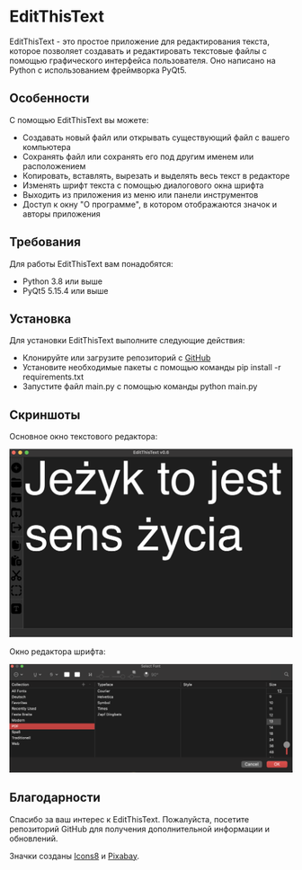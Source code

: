 # EditThisText

EditThisText - это простое приложение для редактирования текста, которое позволяет создавать и редактировать текстовые файлы с помощью графического интерфейса пользователя. Оно написано на Python с использованием фреймворка PyQt5.

## Особенности

С помощью EditThisText вы можете:

- Создавать новый файл или открывать существующий файл с вашего компьютера
- Сохранять файл или сохранять его под другим именем или расположением
- Копировать, вставлять, вырезать и выделять весь текст в редакторе
- Изменять шрифт текста с помощью диалогового окна шрифта
- Выходить из приложения из меню или панели инструментов
- Доступ к окну "О программе", в котором отображаются значок и авторы приложения

## Требования

Для работы EditThisText вам понадобятся:

- Python 3.8 или выше
- PyQt5 5.15.4 или выше

## Установка

Для установки EditThisText выполните следующие действия:

- Клонируйте или загрузите репозиторий с [GitHub](github.com/levs16/ETT)
- Установите необходимые пакеты с помощью команды pip install -r requirements.txt
- Запустите файл main.py с помощью команды python main.py

## Скриншоты

Основное окно текстового редактора:

<img src="https://github.com/levs16/ETT/blob/main/ETT/EditThisText/pres/mainwin.png" alt="Основное окно">

Окно редактора шрифта:

<img src="https://github.com/levs16/ETT/blob/main/ETT/EditThisText/pres/fontchangerwin.png" alt="Окно редактора шрифта">

## Благодарности

Спасибо за ваш интерес к EditThisText. Пожалуйста, посетите репозиторий GitHub для получения дополнительной информации и обновлений.

Значки созданы <a href="icons8.com">Icons8</a> и <a href="pixabay.com">Pixabay</a>.
